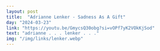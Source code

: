 ```yaml
---
layout: post
title:  "Adrianne Lenker - Sadness As A Gift"
day: "2024-03-23"
link: "https://youtu.be/GmycsQ30obg?si=vOPf7yK2VOkKjSod"
text: "adrianne . . . lenker . . ."
img: "/img/links/lenker.webp"
---
```

